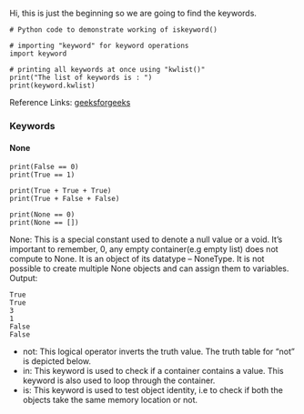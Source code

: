 Hi, this is just the beginning so we are going to find the keywords. 
```
# Python code to demonstrate working of iskeyword()
 
# importing "keyword" for keyword operations
import keyword
 
# printing all keywords at once using "kwlist()"
print("The list of keywords is : ")
print(keyword.kwlist)
```

Reference Links: [geeksforgeeks](https://www.geeksforgeeks.org/python-keywords/)

### Keywords

#### None 
```
print(False == 0)
print(True == 1)

print(True + True + True)
print(True + False + False)

print(None == 0)
print(None == [])
```
None: This is a special constant used to denote a null value or a void. It’s important to remember, 0, any empty container(e.g empty list) does not compute to None. 
It is an object of its datatype – NoneType. It is not possible to create multiple None objects and can assign them to variables.             
Output:      
```
True
True
3
1
False
False
```
- not: This logical operator inverts the truth value. The truth table for “not” is depicted below. 
- in: This keyword is used to check if a container contains a value. This keyword is also used to loop through the container.
- is: This keyword is used to test object identity, i.e to check if both the objects take the same memory location or not. 
